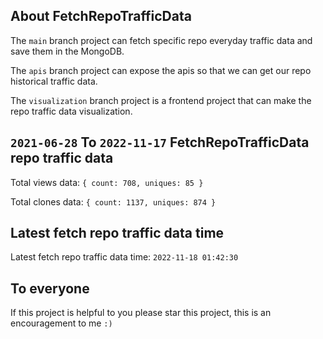 ## About FetchRepoTrafficData

The `main` branch project can fetch specific repo everyday traffic data and save them in the MongoDB.

The `apis` branch project can expose the apis so that we can get our repo historical traffic data.

The `visualization` branch project is a frontend project that can make the repo traffic data visualization.

## `2021-06-28` To `2022-11-17` FetchRepoTrafficData repo traffic data

Total views data: `{ count: 708, uniques: 85 }`

Total clones data: `{ count: 1137, uniques: 874 }`

## Latest fetch repo traffic data time

Latest fetch repo traffic data time: `2022-11-18 01:42:30`

## To everyone

If this project is helpful to you please star this project, this is an encouragement to me `:)`



